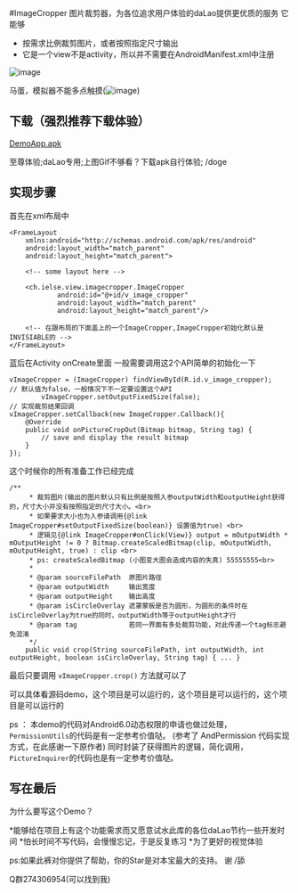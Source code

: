 #ImageCropper
图片裁剪器，为各位追求用户体验的daLao提供更优质的服务
它能够

* 按需求比例裁剪图片，或者按照指定尺寸输出
* 它是一个view不是activity，所以并不需要在AndroidManifest.xml中注册

![image](https://github.com/iielse/DemoProjects/blob/master/P01_ImageCropper/previews/111.gif)

马蛋，模拟器不能多点触摸(![image](https://github.com/iielse/DemoProjects/blob/master/P01_ImageCropper/previews/222.gif))

## 下载（强烈推荐下载体验）

[DemoApp.apk](https://github.com/iielse/DemoProjects/blob/master/P01_ImageCropper/previews/app-debug.apk)

至尊体验;daLao专用;上图Gif不够看？下载apk自行体验; /doge

## 实现步骤

首先在xml布局中
```
<FrameLayout
    xmlns:android="http://schemas.android.com/apk/res/android"
    android:layout_width="match_parent"
    android:layout_height="match_parent">

    <!-- some layout here -->

    <ch.ielse.view.imagecropper.ImageCropper
            android:id="@+id/v_image_cropper"
            android:layout_width="match_parent"
            android:layout_height="match_parent"/>

    <!-- 在跟布局的下面盖上的一个ImageCropper,ImageCropper初始化默认是INVISIABLE的 -->
</FrameLayout>
```

蓝后在Activity onCreate里面 一般需要调用这2个API简单的初始化一下

```
vImageCropper = (ImageCropper) findViewById(R.id.v_image_cropper);
// 默认值为false，一般情况下不一定要设置这个API
        vImageCropper.setOutputFixedSize(false);
// 实现裁剪结果回调
vImageCropper.setCallback(new ImageCropper.Callback(){
    @Override
    public void onPictureCropOut(Bitmap bitmap, String tag) {
        // save and display the result bitmap
    }
});
```

这个时候你的所有准备工作已经完成

```
/**
     * 裁剪图片(输出的图片默认只有比例是按照入参outputWidth和outputHeight获得的，尺寸大小并没有按照指定的尺寸大小。<br>
     * 如果要求大小也为入参请调用{@link ImageCropper#setOutputFixedSize(boolean)} 设置值为true) <br>
     * 逻辑见{@link ImageCropper#onClick(View)} output = mOutputWidth * mOutputHeight != 0 ? Bitmap.createScaledBitmap(clip, mOutputWidth, mOutputHeight, true) : clip <br>
     * ps: createScaledBitmap (小图变大图会造成内容的失真) 55555555<br>
     *
     * @param sourceFilePath  原图片路径
     * @param outputWidth     输出宽度
     * @param outputHeight    输出高度
     * @param isCircleOverlay 遮罩蒙板是否为圆形，为圆形的条件时在isCircleOverlay为true的同时，outputWidth等于outputHeight才行
     * @param tag             若同一界面有多处裁剪功能，对此传递一个tag标志避免混淆
     */
    public void crop(String sourceFilePath, int outputWidth, int outputHeight, boolean isCircleOverlay, String tag) { ... }
```
最后只要调用 `vImageCropper.crop()` 方法就可以了

可以具体看源码demo，这个项目是可以运行的，这个项目是可以运行的，这个项目是可以运行的

ps ：
本demo的代码对Android6.0动态权限的申请也做过处理，`PermissionUtils`的代码是有一定参考价值哒。
(参考了 AndPermission 代码实现方式，在此感谢一下原作者)
同时封装了获得图片的逻辑，简化调用，`PictureInquirer`的代码也是有一定参考价值哒。


## 写在最后
为什么要写这个Demo？

*能够给在项目上有这个功能需求而又愿意试水此库的各位daLao节约一些开发时间
*怕长时间不写代码，会慢慢忘记，于是反复练习
*为了更好的视觉体验

ps:如果此裤对你提供了帮助，你的Star是对本宝最大的支持。  谢 /舔

Q群274306954(可以找到我)